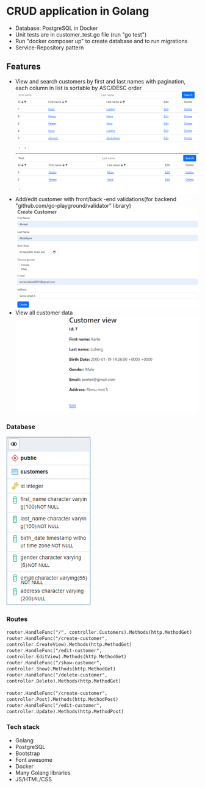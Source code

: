 # CRUD application in Golang
- Database: PostgreSQL in Docker
- Unit tests are in customer_test.go file (run "go test")
- Run "docker composer up" to create database and to run migrations
- Service-Repository pattern

## Features
- View and search customers by first and last names with pagination, each column in list is sortable by ASC/DESC order
![](README_files/all_customers.png )
![](README_files/search_customer.png)
- Add/edit customer with front/back -end validations(for backend "github.com/go-playground/validator" library)
![](README_files/create_customer.png)
- View all customer data
![](README_files/view_customer.png)

### Database
![](README_files/db.png)

### Routes
	router.HandleFunc("/", controller.Customers).Methods(http.MethodGet)
	router.HandleFunc("/create-customer", controller.CreateView).Methods(http.MethodGet)
	router.HandleFunc("/edit-customer", controller.EditView).Methods(http.MethodGet)
	router.HandleFunc("/show-customer", controller.Show).Methods(http.MethodGet)
	router.HandleFunc("/delete-customer", controller.Delete).Methods(http.MethodGet)

	router.HandleFunc("/create-customer", controller.Post).Methods(http.MethodPost)
	router.HandleFunc("/edit-customer", controller.Update).Methods(http.MethodPost)

### Tech stack
- Golang
- PostgreSQL
- Bootstrap
- Font awesome
- Docker
- Many Golang libraries
- JS/HTML/CSS